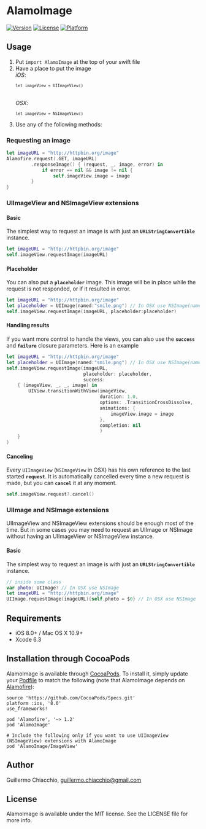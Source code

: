 # AlamoImage

[![Version](https://img.shields.io/cocoapods/v/AlamoImage.svg?style=flat)](http://cocoapods.org/pods/AlamoImage)
[![License](https://img.shields.io/cocoapods/l/AlamoImage.svg?style=flat)](http://cocoapods.org/pods/AlamoImage)
[![Platform](https://img.shields.io/cocoapods/p/AlamoImage.svg?style=flat)](http://cocoapods.org/pods/AlamoImage)

## Usage

1. Put `import AlamoImage` at the top of your swift file
2. Have a place to put the image
		<br/>*iOS*:<pre><code>`let imageView = UIImageView()`</code></pre>
		<br/>*OSX*:<pre><code>`let imageView = NSImageView()`</code></pre>		
3. Use any of the following methods:

### Requesting an image 

```swift
let imageURL = "http://httpbin.org/image"
Alamofire.request(.GET, imageURL)
         .responseImage() { (request, _, image, error) in
             if error == nil && image != nil {
                 self.imageView.image = image
         }
}  
```

### UIImageView and NSImageView extensions

#### Basic
The simplest way to request an image is with just an **`URLStringConvertible`** instance.

```swift
let imageURL = "http://httpbin.org/image"
self.imageView.requestImage(imageURL)
```

#### Placeholder
You can also put a **`placeholder`** image. This image will be in place while the request is not responded, or if it resulted in error.

```swift
let imageURL = "http://httpbin.org/image"
let placeholder = UIImage(named:"smile.png") // In OSX use NSImage(named:"smile.png")
self.imageView.requestImage(imageURL, placeholder:placeholder)
```

#### Handling results
If you want more control to handle the views, you can also use the **`success`** and **`failure`** closure parameters. Here is an example

```swift
let imageURL = "http://httpbin.org/image"
let placeholder = UIImage(named:"smile.png") // In OSX use NSImage(named:"smile.png")
self.imageView.requestImage(imageURL, 
                            placeholder: placeholder, 
                            success: 
    { (imageView, _, _, image) in
        UIView.transitionWithView(imageView, 
                                  duration: 1.0, 
                                  options: .TransitionCrossDissolve, 
                                  animations: {
                                      imageView.image = image
                                  }, 
                                  completion: nil
                                  )   
    }
)
```

#### Canceling
Every `UIImageView` (`NSImageView` in OSX) has his own reference to the last started **`request`**. It is automatically cancelled every time a new request is made, but you can **`cancel`** it at any moment.

```swift
self.imageView.request?.cancel()
```


### UIImage and NSImage extensions
UIImageView and NSImageView extensions should be enough most of the time. But in some cases you may need to request an UIImage or NSImage without having an UIImageView or NSImageView instance.

#### Basic
The simplest way to request an image is with just an **`URLStringConvertible`** instance.

```swift
// inside some class
var photo: UIImage? // In OSX use NSImage
let imageURL = "http://httpbin.org/image"
UIImage.requestImage(imageURL){self.photo = $0} // In OSX use NSImage
```

## Requirements

- iOS 8.0+ / Mac OS X 10.9+
- Xcode 6.3

## Installation through CocoaPods

AlamoImage is available through [CocoaPods](http://cocoapods.org). To install
it, simply update your [Podfile](https://guides.cocoapods.org/using/the-podfile.html) to match the following (note that AlamoImage depends on [Alamofire](https://cocoapods.org/pods/Alamofire)):

```
source 'https://github.com/CocoaPods/Specs.git'
platform :ios, '8.0'
use_frameworks!

pod 'Alamofire', '~> 1.2'
pod 'AlamoImage'

# Include the following only if you want to use UIImageView (NSImageView) extensions with AlamoImage
pod 'AlamoImage/ImageView'
```

## Author

Guillermo Chiacchio, guillermo.chiacchio@gmail.com

## License

AlamoImage is available under the MIT license. See the LICENSE file for more info.
